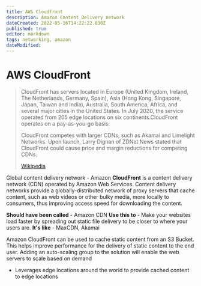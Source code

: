 ```yaml
---
title: AWS Cloudfront
description: Amazon Content Delivery network
dateCreated: 2022-05-16T14:22:22.830Z
published: true
editor: markdown
tags: networking, amazon
dateModified: 
---
```

# AWS CloudFront
>
> CloudFront has servers located in Europe (United Kingdom, Ireland, The Netherlands, Germany, Spain), Asia (Hong Kong, Singapore, Japan, Taiwan and India), Australia, South America, Africa, and several major cities in the United States. In July 2020, the service operated from 205 edge locations on six continents.CloudFront operates on a pay-as-you-go basis.
>
> CloudFront competes with larger CDNs, such as Akamai and Limelight Networks. Upon launch, Larry Dignan of ZDNet News stated that CloudFront could cause price and margin reductions for competing CDNs.
>
> [Wikipedia](https://en.wikipedia.org/wiki/Amazon%20CloudFront)


Global content delivery network - Amazon **CloudFront** is a content delivery network (CDN) operated by Amazon Web Services. Content delivery networks provide a globally-distributed network of proxy servers that cache content, such as web videos or other bulky media, more locally to consumers, thus improving access speed for downloading the content. 

**Should have been called** - Amazon CDN
**Use this to**  - Make your websites load faster by spreading out static file delivery to be closer to where your users are.
**It's like**  - MaxCDN, Akamai

Amazon CloudFront can be used to cache static content from an S3 Bucket. This helps improve performance for the delivery of static content to the end user. Adding an auto-scaling group to the solution will enable the web servers to scale based on demand

- Leverages edge locations around the world to provide cached content to edge locations